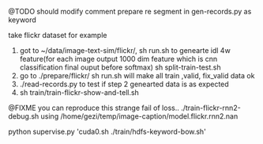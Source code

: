 @TODO should modify comment prepare
re segment in gen-records.py as keyword

take flickr dataset for example
1. got to ~/data/image-text-sim/flickr/,
   sh run.sh to genearte idl 4w feature(for each image output 1000 dim feature which is cnn classification final ouput before softmax)
   sh split-train-test.sh  
2. go to ./prepare/flickr/ 
   sh run.sh 
   will make all train ,valid, fix_valid data ok
3. ./read-records.py  to test if step 2 genearted data is as expected
4. sh train/train-flickr-show-and-tell.sh 


@FIXME
you can reproduce this strange fail of loss.. 
./train-flickr-rnn2-debug.sh
using /home/gezi/temp/image-caption/model.flickr.rnn2.nan


python supervise.py 'cuda0.sh ./train/hdfs-keyword-bow.sh'
